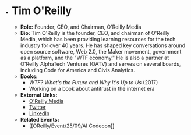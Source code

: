 - # Tim O'Reilly
	- **Role:** Founder, CEO, and Chairman, O'Reilly Media
	- **Bio:** Tim O'Reilly is the founder, CEO, and chairman of O'Reilly Media, which has been providing learning resources for the tech industry for over 40 years. He has shaped key conversations around open source software, Web 2.0, the Maker movement, government as a platform, and the "WTF economy." He is also a partner at O'Reilly AlphaTech Ventures (OATV) and serves on several boards, including Code for America and Civis Analytics.
	- **Books:** 
		- *WTF? What's the Future and Why It's Up to Us* (2017)
		- Working on a book about antitrust in the internet era
	- **External Links:**
		- [O'Reilly Media](https://www.oreilly.com/)
		- [Twitter](https://twitter.com/timoreilly)
		- [LinkedIn](https://www.linkedin.com/in/timoreilly/)
	- **Related Events:**
		- [[OReilly/Event/25/09/AI Codecon]]
